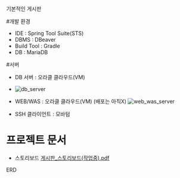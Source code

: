 기본적인 게시판

#개발 환경
- IDE : Spring Tool Suite(STS)
- DBMS : DBeaver
- Build Tool : Gradle
- DB : MariaDB

#서버
- DB 서버 : 오라클 클라우드(VM)
-  ![db_server](https://github.com/benchel/web_using_spring/assets/70846279/bcb5172f-2243-45a2-8464-f9aec98e0515)
- WEB/WAS : 오라클 클라우드(VM) (배포는 아직X)
 ![web_was_server](https://github.com/benchel/web_using_spring/assets/70846279/fca0ca4c-aa73-40fb-9a89-599d151ace3c)

- SSH 클라이언트 : 모바텀
  
# 프로젝트 문서
- 스토리보드
[게시판_스토리보드(작업중).pdf](https://github.com/user-attachments/files/15816129/_.pdf)

ERD
